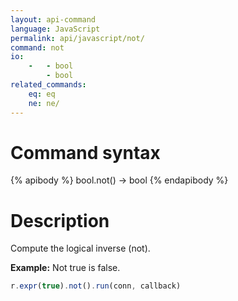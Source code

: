 ```yaml
---
layout: api-command 
language: JavaScript
permalink: api/javascript/not/
command: not 
io:
    -   - bool
        - bool
related_commands:
    eq: eq
    ne: ne/
---
```


# Command syntax #

{% apibody %}
bool.not() &rarr; bool
{% endapibody %}

# Description #
Compute the logical inverse (not).

__Example:__ Not true is false.

```js
r.expr(true).not().run(conn, callback)
```
